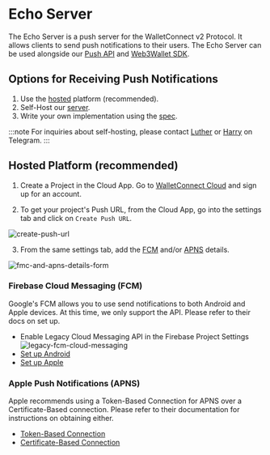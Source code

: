# Echo Server

The Echo Server is a push server for the WalletConnect v2 Protocol. It allows clients to send push notifications to their users. The Echo Server can be used alongside our [Push API](../api/push/overview.md) and [Web3Wallet SDK](../web/about-web3wallet.mdx).

## Options for Receiving Push Notifications

1. Use the [hosted](#hosted-platform-recommended) platform (recommended).
2. Self-Host our [server](https://github.com/WalletConnect/echo-server).
3. Write your own implementation using the [spec](../specs/servers/push/spec.md).

:::note
For inquiries about self-hosting, please contact [Luther](https://t.me/lutherwc) or [Harry](https://t.me/theharryet) on Telegram.
:::

## Hosted Platform (recommended)

1. Create a Project in the Cloud App. Go to [WalletConnect Cloud](https://cloud.walletconnect.com/) and sign up for an account.

2. To get your project's Push URL, from the Cloud App, go into the settings tab and click on `Create Push URL`.

![create-push-url](/assets/create-push-url.png)

3. From the same settings tab, add the [FCM](#firebase-cloud-messaging-fcm) and/or [APNS](#apple-push-notifications-apns) details.

![fmc-and-apns-details-form](/assets/apns-fmc-details.png)

### Firebase Cloud Messaging (FCM)

Google's FCM allows you to use send notifications to both Android and Apple devices. At this time, we only support the API. Please refer to their docs on set up.

- Enable Legacy Cloud Messaging API in the Firebase Project Settings
  ![legacy-fcm-cloud-messaging](/assets/legacy-fcm-cloud-messaging-api.png)
- [Set up Android](https://firebase.google.com/docs/cloud-messaging/android/client)
- [Set up Apple](https://firebase.google.com/docs/cloud-messaging/ios/client)

### Apple Push Notifications (APNS)

Apple recommends using a Token-Based Connection for APNS over a Certificate-Based connection. Please refer to their documentation for instructions on obtaining either.

- [Token-Based Connection](https://developer.apple.com/documentation/usernotifications/setting_up_a_remote_notification_server/establishing_a_token-based_connection_to_apns)
- [Certificate-Based Connection](https://developer.apple.com/documentation/usernotifications/setting_up_a_remote_notification_server/establishing_a_certificate-based_connection_to_apns)
